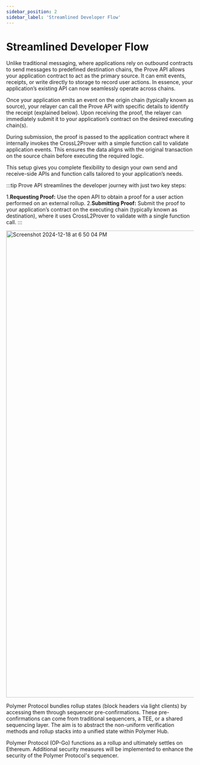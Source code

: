 ```yaml
---
sidebar_position: 2
sidebar_label: 'Streamlined Developer Flow'
---
```


# Streamlined Developer Flow
Unlike traditional messaging, where applications rely on outbound contracts to send messages to predefined destination chains, the Prove API allows your application contract to act as the primary source. It can emit events, receipts, or write directly to storage to record user actions. In essence, your application’s existing API can now seamlessly operate across chains.

Once your application emits an event on the origin chain (typically known as source), your relayer can call the Prove API with specific details to identify the receipt (explained below). Upon receiving the proof, the relayer can immediately submit it to your application’s contract on the desired executing chain(s).

During submission, the proof is passed to the application contract where it internally invokes the CrossL2Prover with a simple function call to validate application events. This ensures the data aligns with the original transaction on the source chain before executing the required logic.

This setup gives you complete flexibility to design your own send and receive-side APIs and function calls tailored to your application’s needs.

:::tip Prove API streamlines the developer journey with just two key steps:

1.**Requesting Proof:** Use the open API to obtain a proof for a user action performed on an external rollup.
2.**Submitting Proof:** Submit the proof to your application’s contract on the executing chain (typically known as destination), where it uses CrossL2Prover to validate with a single function call.
:::

<img width="1253" alt="Screenshot 2024-12-18 at 6 50 04 PM" src="https://github.com/user-attachments/assets/1f1d2a81-0996-4224-a578-8845e4eed139" />

Polymer Protocol bundles rollup states (block headers via light clients) by accessing them through sequencer pre-confirmations. These pre-confirmations can come from traditional sequencers, a TEE, or a shared sequencing layer. The aim is to abstract the non-uniform verification methods and rollup stacks into a unified state within Polymer Hub. 

Polymer Protocol (OP-Go) functions as a rollup and ultimately settles on Ethereum. Additional security measures will be implemented to enhance the security of the Polymer Protocol's sequencer.
